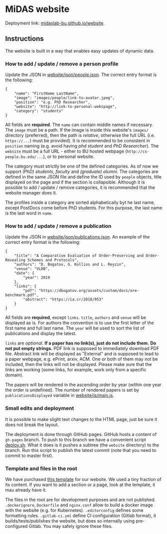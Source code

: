 # MiDAS website

Deployment link: [midaslab-bu.github.io/website](https://midaslab-bu.github.io/website/).

## Instructions

The website is built in a way that enables easy updates of dynamic data.

### How to add / update / remove a person profile

Update the JSON in [website/json/people.json](./website/json/people.json).
The correct entry format is the following:

	{
		"name": "FirstName LastName",
		"image": "images/people/link-to-avatar.jpeg",
		"position": "e.g. PhD Researcher",
		"website": "http://link-to-personal-webspage",
		"category": "students"
	}

All fields are **required**.
The `name` can contain middle names if necessary.
The `image` must be a path.
If the image is inside this website's `images/` directory (preferred), then the path is *relative*, otherwise the full URL (i.e. `https://...`) must be provided).
It is recommended to be consistent in `position` naming (e.g. avoid having *phd student* and *PhD Researcher*).
The `website` must be a full URL - either to BU hosted webpage (`http://cs-people.bu.edu/...`), or to personal website.

The category must strictly be one of the defined categories.
As of now we support *(PhD) students*, *faculty* and *(graduate) alumni*.
The categories are defined in the same JSON file and define the ID used by `people` objects, title displayed on the page and if the section is collapsible.
Although it is possible to add / update / remove categories, it is recommended that the website manager does it.

The profiles inside a category are sorted alphabetically byt he last name, except PostDocs come before PhD students.
For this purpose, the last name is the last word in `name`.

### How to add / update / remove a publication

Update the JSON in [website/json/publications.json](./website/json/publications.json).
An example of the correct entry format is the following:

	{
		"title": "A Comparative Evaluation of Order-Preserving and Order-Revealing Schemes and Protocols",
		"authors": "D. Bogatov, G. Kollios and L. Reyzin",
		"venue": "VLDB",
		"date": {
			"year": 2019
		},
		"links": {
			"pdf": "https://dbogatov.org/assets/custom/docs/ore-benchmark.pdf",
			"abstract": "https://ia.cr/2018/953"
		}
	}

All fields are **required**, except `links`.
`title`, `authors` and `venue` will be displayed as is.
For authors the convention is to use the first letter of the first name and full last name.
The `year` will be used to sort the list of publications and display the latest.

`links` are *optional*.
**If a paper has no link(s), just do not include them.**
**Do not put empty strings.**
PDF link is supposed to immediately download PDF file.
Abstract link will be displayed as "External" and is supposed to lead to a paper webpage, e.g. ePrint, arxiv, ACM.
One or both of them may not be included, then the links will not be displayed.
Please make sure that the links are working (some links, for example, work only from a specific domain).

The papers will be rendered in the ascending order by year (within one year the order is undefined).
The number of rendered papers is set by `publicationsDisplayed` variable in [website/js/main.js](./website/js/main.js).

### Small edits and deployment

It is possible to make slight text changes to the HTML page, just be sure it does not break the layout.

The deployment is done through GitHub pages.
GitHub hosts a content of `gh-pages` branch.
To push to this branch we have a convenient script [deploy.sh](./deploy.sh).
What it does is it pushes a subtree (the `website` directory) to the branch.
Run this script to publish the latest commit (note that you need to commit to master first).

### Template and files in the root

We have purchased [this template](https://wrapbootstrap.com/theme/particles-personal-agency-template-WB05N7852) for our website.
We used a tiny fraction of its content.
If you want to add a section or a page, look at the template, it mau already have it.

The files in the root are for development purposes and are not published.
`.dockerignore`, `Dockerfile` and `nginx.conf` allow to build a docker image with the website (e.g. for Kubernetes).
`.editorconfig` defines some formatting rules.
`.gitlab-ci.yml` define CI configuration (Gitlab format), it builds/tests/publishes the website, but does so internally using pre-configured Gitlab.
You may safely ignore these files.
